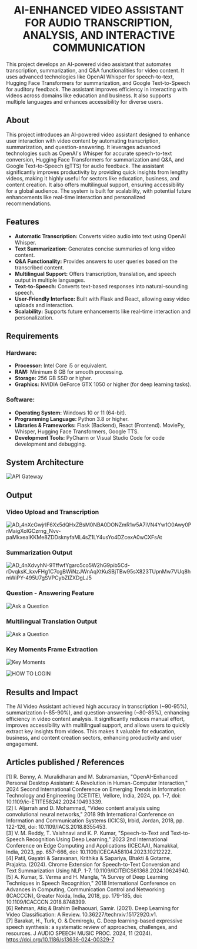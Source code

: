 <h1 align="center">AI-ENHANCED VIDEO ASSISTANT FOR  AUDIO TRANSCRIPTION, ANALYSIS, AND INTERACTIVE COMMUNICATION</h1>
This project develops an AI-powered video assistant that automates transcription, summarization, and Q&A functionalities for video content. It uses advanced technologies like OpenAI Whisper for speech-to-text, Hugging Face Transformers for summarization, and Google Text-to-Speech for auditory feedback. The assistant improves efficiency in interacting with videos across domains like education and business. It also supports multiple languages and enhances accessibility for diverse users.

## About
This project introduces an AI-powered video assistant designed to enhance user interaction with video content by automating transcription, summarization, and question-answering. It leverages advanced technologies such as OpenAI's Whisper for accurate speech-to-text conversion, Hugging Face Transformers for summarization and Q&A, and Google Text-to-Speech (gTTS) for audio feedback. The assistant significantly improves productivity by providing quick insights from lengthy videos, making it highly useful for sectors like education, business, and content creation. It also offers multilingual support, ensuring accessibility for a global audience. The system is built for scalability, with potential future enhancements like real-time interaction and personalized recommendations.

## Features
* **Automatic Transcription:** Converts video audio into text using OpenAI Whisper.
* **Text Summarization:** Generates concise summaries of long video content.
* **Q&A Functionality:** Provides answers to user queries based on the transcribed content.
* **Multilingual Support:** Offers transcription, translation, and speech output in multiple languages.
* **Text-to-Speech:** Converts text-based responses into natural-sounding speech.
* **User-Friendly Interface:** Built with Flask and React, allowing easy video uploads and interaction.
* **Scalability:** Supports future enhancements like real-time interaction and personalization.

## Requirements
### Hardware:
* **Processor:** Intel Core i5 or equivalent.
* **RAM:** Minimum 8 GB for smooth processing.
* **Storage:** 256 GB SSD or higher.
* **Graphics:** NVIDIA GeForce GTX 1050 or higher (for deep learning tasks).
### Software:
* **Operating System:** Windows 10 or 11 (64-bit).
* **Programming Language:** Python 3.8 or higher.
* **Libraries & Frameworks:**
Flask (Backend), React (Frontend).
MoviePy, Whisper, Hugging Face Transformers, Google TTS.
* **Development Tools:** PyCharm or Visual Studio Code for code development and debugging.
  
## System Architecture
![API Gateway](https://github.com/user-attachments/assets/e3cd2921-95fe-48ac-845c-01a488e4f6ca)

## Output
### Video Upload and Transcription
![AD_4nXcGwjrIF6Xx5dQHxZBsM0NBA0DONZmR1w5A7iVN4Yw1O0Awy0PrMaigXolGCzrng_Nvv-paMkxeaIKKMe8ZDDsknyfaML4sZ1LY4usYo4DZcexA0wCXFsAt](https://github.com/user-attachments/assets/d4cd961d-7255-40e6-9fc0-2becd7a05f9f)

### Summarization Output
![AD_4nXdvyhN-9TffwfYgaro5co5W2hG9pib5Cd-rDvqksK_kxvFHg1C7cgBWiNzJWnAqXtKuSBjTBw95sX823TUpnMw7VUq8hmWiPY-495U7gSVPCybZlZXDgLJ5](https://github.com/user-attachments/assets/9a783de6-4a04-49ec-a861-5ff3a109ab1e)

### Question - Answering Feature
![Ask a Question](https://github.com/user-attachments/assets/3ea5b3d4-e436-407e-80e9-941fad144b63)

### Multilingual Translation Output
![Ask a Question](https://github.com/user-attachments/assets/b74015af-fad7-4a79-a6f1-e7fd752ea62c)

### Key Moments Frame Extraction
![Key Moments](https://github.com/user-attachments/assets/45479770-6c07-4184-be13-ffdeaf47c70d)

![HOW TO LOGIN](https://github.com/user-attachments/assets/ec9e41d2-fe0b-4761-9cc7-1145c2c50969)

## Results and Impact
The AI Video Assistant achieved high accuracy in transcription (~90-95%), summarization (~85-90%), and question-answering (~80-85%), enhancing efficiency in video content analysis. It significantly reduces manual effort, improves accessibility with multilingual support, and allows users to quickly extract key insights from videos. This makes it valuable for education, business, and content creation sectors, enhancing productivity and user engagement.

## Articles published / References
[1] R. Benny, A. Muralidharan and M. Subramanian, "OpenAI-Enhanced Personal Desktop Assistant: A Revolution in Human-Computer Interaction," 2024 Second International Conference on Emerging Trends in Information Technology and Engineering (ICETITE), Vellore, India, 2024, pp. 1-7, doi: 10.1109/ic-ETITE58242.2024.10493339.  
[2] I. Aljarrah and D. Mohammad, "Video content analysis using convolutional neural networks," 2018 9th International Conference on Information and Communication Systems (ICICS), Irbid, Jordan, 2018, pp. 122-126, doi: 10.1109/IACS.2018.8355453.    
[3] V. M. Reddy, T. Vaishnavi and K. P. Kumar, "Speech-to-Text and Text-to-Speech Recognition Using Deep Learning," 2023 2nd International Conference on Edge Computing and Applications (ICECAA), Namakkal, India, 2023, pp. 657-666, doi: 10.1109/ICECAA58104.2023.10212222.  
[4] Patil, Gayatri & Saravanan, Krithika & Sapariya, Bhakti & Gotarne, Prajakta. (2024). Chrome Extension for Speech-to-Text Conversion and Text Summarization Using NLP. 1-7. 10.1109/ICITEICS61368.2024.10624940. 
[5]  A. Kumar, S. Verma and H. Mangla, "A Survey of Deep Learning Techniques in Speech Recognition," 2018 International Conference on Advances in Computing, Communication Control and Networking (ICACCCN), Greater Noida, India, 2018, pp. 179-185, doi: 10.1109/ICACCCN.2018.8748399.  
[6] Rehman, Atiq & Brahim Belhaouari, Samir. (2021). Deep Learning for Video Classification: A Review. 10.36227/techrxiv.15172920.v1.  
[7] Barakat, H., Turk, O. & Demiroglu, C. Deep learning-based expressive speech synthesis: a systematic review of approaches, challenges, and resources. J AUDIO SPEECH MUSIC PROC. 2024, 11 (2024). https://doi.org/10.1186/s13636-024-00329-7  
